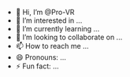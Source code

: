 - 👋 Hi, I’m @Pro-VR
- 👀 I’m interested in ...
- 🌱 I’m currently learning ...
- 💞️ I’m looking to collaborate on ...
- 📫 How to reach me ...
- 😄 Pronouns: ...
- ⚡ Fun fact: ...

<!---
Pro-VR/Pro-VR is a ✨ special ✨ repository because its `README.md` (this file) appears on your GitHub profile.
You can click the Preview link to take a look at your changes.
--->
